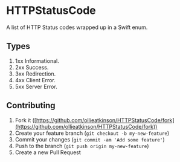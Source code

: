 # HTTPStatusCode

A list of HTTP Status codes wrapped up in a Swift enum.

## Types

1. 1xx Informational.
2. 2xx Success.
3. 3xx Redirection.
4. 4xx Client Error.
5. 5xx Server Error.

## Contributing

1. Fork it ([https://github.com/ollieatkinson/HTTPStatusCode/fork](https://github.com/ollieatkinson/HTTPStatusCode/fork))
2. Create your feature branch (`git checkout -b my-new-feature`)
3. Commit your changes (`git commit -am 'Add some feature'`)
4. Push to the branch (`git push origin my-new-feature`)
5. Create a new Pull Request
